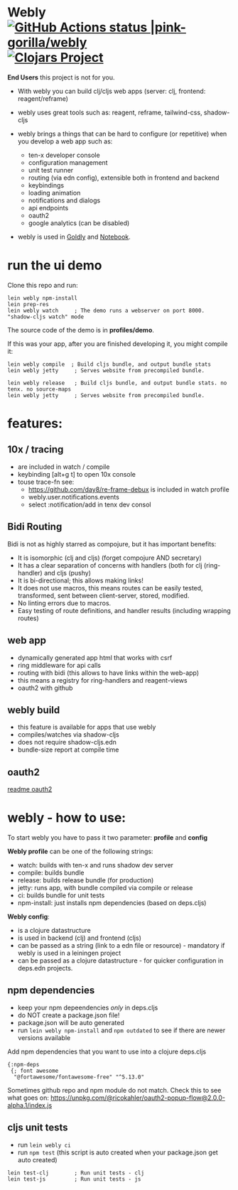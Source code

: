 # Webly [![GitHub Actions status |pink-gorilla/webly](https://github.com/pink-gorilla/webly/workflows/CI/badge.svg)](https://github.com/pink-gorilla/webly/actions?workflow=CI)[![Clojars Project](https://img.shields.io/clojars/v/org.pinkgorilla/webly.svg)](https://clojars.org/org.pinkgorilla/webly)

**End Users** this project is not for you.

- With webly you can build clj/cljs web apps (server: clj, frontend: reagent/reframe)
- webly uses great tools such as: reagent, reframe, tailwind-css, shadow-cljs
- webly brings a things that can be hard to configure (or repetitive) when you develop a web app such as:
  - ten-x developer console
  - configuration management
  - unit test runner
  - routing (via edn config), extensible both in frontend  and backend
  - keybindings
  - loading animation
  - notifications and dialogs
  - api endpoints
  - oauth2
  - google analytics (can be disabled)

- webly is used in [Goldly](https://github.com/pink-gorilla/goldly) and [Notebook](https://github.com/pink-gorilla/notebook).


# run the ui demo

Clone this repo and run:

```
lein webly npm-install
lein prep-res
lein webly watch     ; The demo runs a webserver on port 8000. "shadow-cljs watch" mode
```

The source code of the demo is in **profiles/demo**.

If this was your app, after you are finished developing it, you might compile it:

```
lein webly compile  ; Build cljs bundle, and output bundle stats
lein webly jetty     ; Serves website from precompiled bundle.
```

```
lein webly release   ; Build cljs bundle, and output bundle stats. no tenx. no source-maps
lein webly jetty     ; Serves website from precompiled bundle.
```

# features:

## 10x / tracing
- are included in watch / compile
- keybinding [alt+g t] to open 10x console
- touse trace-fn see:
  - https://github.com/day8/re-frame-debux is included in watch profile
  - webly.user.notifications.events
  - select :notification/add in tenx dev consol

## Bidi Routing

Bidi is not as highly starred as compojure, but it has important benefits:
- It is isomorphic (clj and cljs) (forget compojure AND secretary) 
- It has a clear separation of concerns with handlers (both for 
  clj (ring-handler) and cljs (pushy)
- It is bi-directional; this allows making links! 
- It does not use macros, this means routes can be easily tested, transformed, sent between client-server, stored, modified. 
- No linting errors due to macros.
- Easy testing of route definitions, and handler results (including wrapping routes)

## web app
- dynamically generated app html that works with csrf
- ring middleware for api calls
- routing with bidi (this allows to have links within the web-app)
- this means a registry for ring-handlers and reagent-views
- oauth2 with github

## webly build 
  - this feature is available for apps that use webly
  - compiles/watches via shadow-cljs 
  - does not require shadow-cljs.edn
  - bundle-size report at compile time


## oauth2

[readme oauth2](/README-oauth2.md)

# webly - how to use:

To start webly you have to pass it two parameter: **profile** and **config**

**Webly profile** can be one of the following strings:
- watch: builds with ten-x and runs shadow dev server
- compile: builds bundle
- release: builds release bundle (for production)
- jetty: runs app, with bundle compiled via compile or release 
- ci: builds bundle for unit tests
- npm-install: just installs npm dependencies (based on deps.cljs)

**Webly config**:
- is a clojure datastructure 
- is used in backend (clj) and frontend (cljs)
- can be passed as a string (link to a edn file or resource) - mandatory if webly is used in a leiningen project
- can be passed as a clojure datastructure - for quicker configuration in deps.edn projects.

## npm dependencies
- keep your npm depeendencies *only* in deps.cljs
- do NOT create a package.json file!
- package.json will be auto generated
- run `lein webly npm-install` and `npm outdated` to see if there are newer versions available


Add npm dependencies that you want to use into a clojure deps.cljs

```
{:npm-deps
 {; font awesome
  "@fortawesome/fontawesome-free" "^5.13.0"
```

Sometimes github repo and npm module do not match. 
Check this to see what goes on:  https://unpkg.com/@ricokahler/oauth2-popup-flow@2.0.0-alpha.1/index.js



## cljs unit tests
- run `lein webly ci`
- run `npm test` (this script is auto created when your package.json get auto created)

```
lein test-clj        ; Run unit tests - clj
lein test-js         ; Run unit tests - js

```




